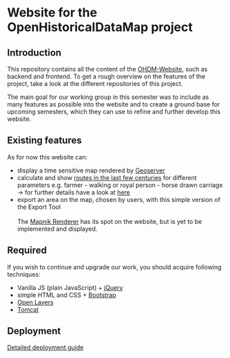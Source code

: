 # Website for the OpenHistoricalDataMap project 
## Introduction
This repository contains all the content of the [OHDM-Website](http://141.45.146.200:8888/ohdm/), such as backend and frontend. To get a rough overview on the features of the project, take a look at the different repositories of this project. 

The main goal for our working group in this semester was to include as many features as possible into the website and to create a ground base for upcoming semesters, which they can use to refine and further develop this website. 

## Existing features
As for now this website can: 
* display a time sensitive map rendered by [Geoserver](https://github.com/robertd99/GeoserverOHDM/wiki)<br>
* calculate and show [routes in the last few centuries](https://github.com/OpenHistoricalDataMap/OHDM_Traveler/wiki) for different parameters e.g. farmer - walking or royal person - horse drawn carriage -> for further details have a look at [here](https://github.com/OpenHistoricalDataMap/OHDM_Traveler/wiki) <br>
* export an area on the map, chosen by users, with this simple version of the Export Tool <br><br>
The [Mapnik Renderer](https://github.com/OpenHistoricalDataMap/Preselected-Rendering/wiki) has its spot on the website, but is yet to be implemented and displayed.

## Required 
If you wish to continue and upgrade our work, you should acquire following techniques:
* Vanilla JS (plain JavaScript) + [jQuery](https://jquery.com/)
* simple HTML and CSS + [Bootstrap](https://getbootstrap.com/)
* [Open Layers](https://openlayers.org/en/latest/doc/)
* [Tomcat](https://tomcat.apache.org/download-10.cgi)

## Deployment 
[Detailed deployment guide](https://github.com/OpenHistoricalDataMap/OHDM-Webseite-Backend/edit/master/README.md)   
